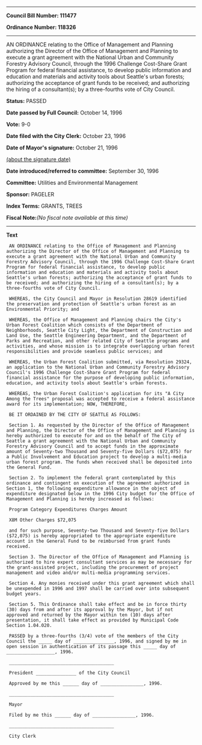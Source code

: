 

********

**Council Bill Number: 111477**
   
**Ordinance Number: 118326**
********

 AN ORDINANCE relating to the Office of Management and Planning authorizing the Director of the Office of Management and Planning to execute a grant agreement with the National Urban and Community Forestry Advisory Council, through the 1996 Challenge Cost-Share Grant Program for federal financial assistance, to develop public information and education and materials and activity tools about Seattle's urban forests; authorizing the acceptance of grant funds to be received; and authorizing the hiring of a consultant(s); by a three-fourths vote of City Council.

**Status:** PASSED
   
**Date passed by Full Council:** October 14, 1996
   
**Vote:** 9-0
   
**Date filed with the City Clerk:** October 23, 1996
   
**Date of Mayor's signature:** October 21, 1996
   
[(about the signature date)](/~public/approvaldate.htm)
   
   
   
**Date introduced/referred to committee:** September 30, 1996
   
**Committee:** Utilities and Environmental Management
   
**Sponsor:** PAGELER
   
   
**Index Terms:** GRANTS, TREES

**Fiscal Note:**_(No fiscal note available at this time)_

********

**Text**
   
```
 AN ORDINANCE relating to the Office of Management and Planning authorizing the Director of the Office of Management and Planning to execute a grant agreement with the National Urban and Community Forestry Advisory Council, through the 1996 Challenge Cost-Share Grant Program for federal financial assistance, to develop public information and education and materials and activity tools about Seattle's urban forests; authorizing the acceptance of grant funds to be received; and authorizing the hiring of a consultant(s); by a three-fourths vote of City Council.

 WHEREAS, the City Council and Mayor in Resolution 28619 identified the preservation and protection of Seattle's urban forest as an Environmental Priority; and

 WHEREAS, the Office of Management and Planning chairs the City's Urban Forest Coalition which consists of the Department of Neighborhoods, Seattle City Light, the Department of Construction and Land Use, the Seattle Engineering Department, and the Department of Parks and Recreation, and other related City of Seattle programs and activities, and whose mission is to integrate overlapping urban forest responsibilities and provide seamless public services; and

 WHEREAS, the Urban Forest Coalition submitted, via Resolution 29324, an application to the National Urban and Community Forestry Advisory Council's 1996 Challenge Cost-Share Grant Program for federal financial assistance for the purpose of developing public information, education, and activity tools about Seattle's urban forests.

 WHEREAS, the Urban Forest Coalition's application for its "A City Among the Trees" proposal was accepted to receive a federal assistance award for its implementation; NOW, THEREFORE,

 BE IT ORDAINED BY THE CITY OF SEATTLE AS FOLLOWS:

 Section 1. As requested by the Director of the Office of Management and Planning, the Director of the Office of Management and Planning is hereby authorized to execute for and on the behalf of The City of Seattle a grant agreement with the National Urban and Community Forestry Advisory Council and to accept funds in the approximate amount of Seventy-two Thousand and Seventy-five Dollars ($72,075) for a Public Involvement and Education project to develop a multi-media urban forest program. The funds when received shall be deposited into the General Fund.

 Section 2. To implement the federal grant contemplated by this ordinance and contingent on execution of the agreement authorized in Section 1, the following expenditure allowance in the object of expenditure designated below in the 1996 City budget for the Office of Management and Planning is hereby increased as follows:

 Program Category Expenditures Charges Amount

 X8M Other Charges $72,075

 and for such purpose, Seventy-two Thousand and Seventy-five Dollars ($72,075) is hereby appropriated to the appropriate expenditure account in the General Fund to be reimbursed from grant funds received.

 Section 3. The Director of the Office of Management and Planning is authorized to hire expert consultant services as may be necessary for the grant-assisted project, including the procurement of project management and video and/or multi-media programming services.

 Section 4. Any monies received under this grant agreement which shall be unexpended in 1996 and 1997 shall be carried over into subsequent budget years.

 Section 5. This Ordinance shall take effect and be in force thirty (30) days from and after its approval by the Mayor, but if not approved and returned by the Mayor within ten (10) days after presentation, it shall take effect as provided by Municipal Code Section 1.04.020.

 PASSED by a three-fourths (3/4) vote of the members of the City Council the _____ day of _______________, 1996, and signed by me in open session in authentication of its passage this _____ day of __________________, 1996.

 _______________________________________

 President _______________ of the City Council

 Approved by me this ______ day of ________________, 1996.

 _______________________________________

 Mayor

 Filed by me this ______ day of ________________, 1996.

 _______________________________________

 City Clerk

```
